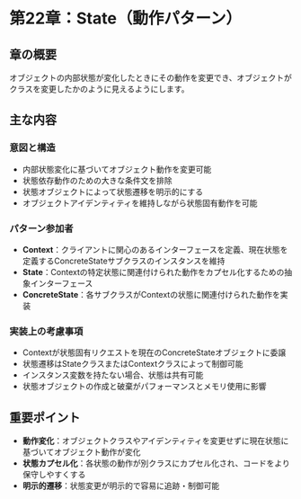 # 第22章：State（動作パターン）

## 章の概要
オブジェクトの内部状態が変化したときにその動作を変更でき、オブジェクトがクラスを変更したかのように見えるようにします。

## 主な内容

### 意図と構造
- 内部状態変化に基づいてオブジェクト動作を変更可能
- 状態依存動作のための大きな条件文を排除
- 状態オブジェクトによって状態遷移を明示的にする
- オブジェクトアイデンティティを維持しながら状態固有動作を可能

### パターン参加者
- **Context**：クライアントに関心のあるインターフェースを定義、現在状態を定義するConcreteStateサブクラスのインスタンスを維持
- **State**：Contextの特定状態に関連付けられた動作をカプセル化するための抽象インターフェース
- **ConcreteState**：各サブクラスがContextの状態に関連付けられた動作を実装

### 実装上の考慮事項
- Contextが状態固有リクエストを現在のConcreteStateオブジェクトに委譲
- 状態遷移はStateクラスまたはContextクラスによって制御可能
- インスタンス変数を持たない場合、状態は共有可能
- 状態オブジェクトの作成と破棄がパフォーマンスとメモリ使用に影響

## 重要ポイント
- **動作変化**：オブジェクトクラスやアイデンティティを変更せずに現在状態に基づいてオブジェクト動作が変化
- **状態カプセル化**：各状態の動作が別クラスにカプセル化され、コードをより保守しやすくする
- **明示的遷移**：状態変更が明示的で容易に追跡・制御可能